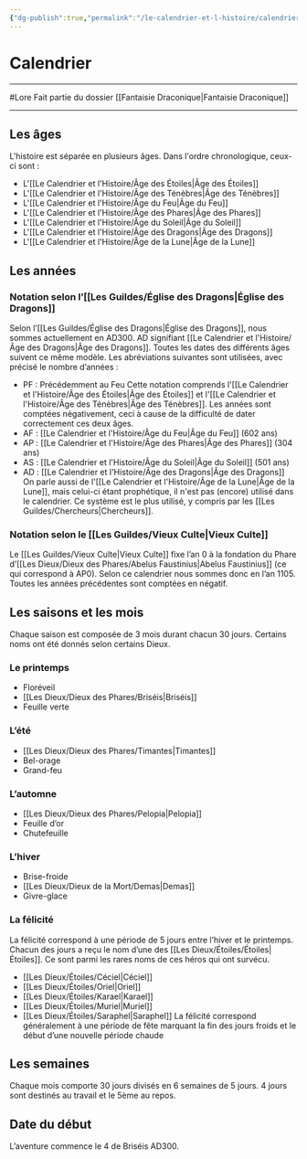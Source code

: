 ```yaml
---
{"dg-publish":true,"permalink":"/le-calendrier-et-l-histoire/calendrier/"}
---
```


# Calendrier
---
#Lore
Fait partie du dossier [[Fantaisie Draconique\|Fantaisie Draconique]]

-------
## Les âges
L'histoire est séparée en plusieurs âges. Dans l'ordre chronologique, ceux-ci sont :
- L'[[Le Calendrier et l'Histoire/Âge des Étoiles\|Âge des Étoiles]]
- L'[[Le Calendrier et l'Histoire/Âge des Ténèbres\|Âge des Ténèbres]]
- L'[[Le Calendrier et l'Histoire/Âge du Feu\|Âge du Feu]]
- L'[[Le Calendrier et l'Histoire/Âge des Phares\|Âge des Phares]]
- L'[[Le Calendrier et l'Histoire/Âge du Soleil\|Âge du Soleil]]
- L'[[Le Calendrier et l'Histoire/Âge des Dragons\|Âge des Dragons]]
- L'[[Le Calendrier et l'Histoire/Âge de la Lune\|Âge de la Lune]]
## Les années

### Notation selon l’[[Les Guildes/Église des Dragons\|Église des Dragons]]

Selon l’[[Les Guildes/Église des Dragons\|Église des Dragons]], nous sommes actuellement en AD300. AD signifiant [[Le Calendrier et l'Histoire/Âge des Dragons\|Âge des Dragons]].
Toutes les dates des différents âges suivent ce même modèle. Les abréviations suivantes sont utilisées, avec précisé le nombre d’années :
- PF : Précédemment au Feu
		Cette notation comprends l'[[Le Calendrier et l'Histoire/Âge des Étoiles\|Âge des Étoiles]] et l'[[Le Calendrier et l'Histoire/Âge des Ténèbres\|Âge des Ténèbres]]. Les années sont comptées négativement, ceci à cause de la difficulté de dater correctement ces deux âges.
- AF : [[Le Calendrier et l'Histoire/Âge du Feu\|Âge du Feu]] (602 ans)
- AP : [[Le Calendrier et l'Histoire/Âge des Phares\|Âge des Phares]] (304 ans)
- AS : [[Le Calendrier et l'Histoire/Âge du Soleil\|Âge du Soleil]] (501 ans)
- AD : [[Le Calendrier et l'Histoire/Âge des Dragons\|Âge des Dragons]]
On parle aussi de l'[[Le Calendrier et l'Histoire/Âge de la Lune\|Âge de la Lune]], mais celui-ci étant prophétique, il n'est pas (encore) utilisé dans le calendrier.
Ce système est le plus utilisé, y compris par les [[Les Guildes/Chercheurs\|Chercheurs]].
### Notation selon le [[Les Guildes/Vieux Culte\|Vieux Culte]]
Le [[Les Guildes/Vieux Culte\|Vieux Culte]] fixe l’an 0 à la fondation du Phare d’[[Les Dieux/Dieux des Phares/Abelus Faustinius\|Abelus Faustinius]] (ce qui correspond à AP0). Selon ce calendrier nous sommes donc en l’an 1105.
Toutes les années précédentes sont comptées en négatif.
## Les saisons et les mois
Chaque saison est composée de 3 mois durant chacun 30 jours. Certains noms ont été donnés selon certains Dieux.
### Le printemps
- Floréveil
- [[Les Dieux/Dieux des Phares/Briséis\|Briséis]]
- Feuille verte
### L’été
- [[Les Dieux/Dieux des Phares/Timantes\|Timantes]]
- Bel-orage
- Grand-feu
### L’automne
- [[Les Dieux/Dieux des Phares/Pelopia\|Pelopia]]
- Feuille d’or
- Chutefeuille
### L’hiver
- Brise-froide
- [[Les Dieux/Dieux de la Mort/Demas\|Demas]]
- Givre-glace
### La félicité
La félicité correspond à une période de 5 jours entre l’hiver et le printemps. Chacun des jours a reçu le nom d’une des [[Les Dieux/Étoiles/Étoiles\|Étoiles]]. Ce sont parmi les rares noms de ces héros qui ont survécu.
- [[Les Dieux/Étoiles/Céciel\|Céciel]]
- [[Les Dieux/Étoiles/Oriel\|Oriel]]
- [[Les Dieux/Étoiles/Karael\|Karael]]
- [[Les Dieux/Étoiles/Muriel\|Muriel]]
- [[Les Dieux/Étoiles/Saraphel\|Saraphel]]
La félicité correspond généralement à une période de fête marquant la fin des jours froids et le début d’une nouvelle période chaude
## Les semaines
Chaque mois comporte 30 jours divisés en 6 semaines de 5 jours. 4 jours sont destinés au travail et le 5ème au repos.
## Date du début
L’aventure commence le 4 de Briséis AD300.